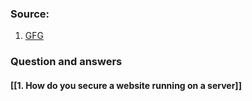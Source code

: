 ### Source:
1. [GFG](https://www.geeksforgeeks.org/networking-interview-questions/)

### Question and answers

#### [[1. How do you secure a website running on a server]]